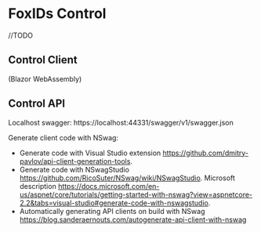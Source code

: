 # FoxIDs Control
//TODO

## Control Client 
(Blazor WebAssembly) 

## Control API

Localhost swagger: https://localhost:44331/swagger/v1/swagger.json

Generate client code with NSwag:
* Generate code with Visual Studio extension https://github.com/dmitry-pavlov/api-client-generation-tools.
* Generate code with NSwagStudio https://github.com/RicoSuter/NSwag/wiki/NSwagStudio. Microsoft description https://docs.microsoft.com/en-us/aspnet/core/tutorials/getting-started-with-nswag?view=aspnetcore-2.2&tabs=visual-studio#generate-code-with-nswagstudio.
* Automatically generating API clients on build with NSwag https://blog.sanderaernouts.com/autogenerate-api-client-with-nswag
